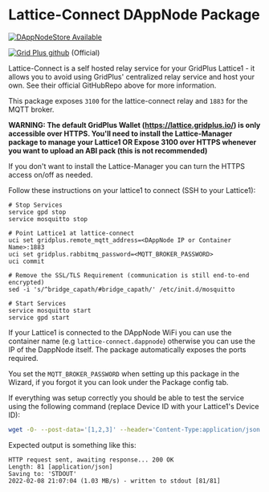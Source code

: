 # Lattice-Connect DAppNode Package

[![DAppNodeStore Available](https://img.shields.io/badge/DAppNodeStore-Available-brightgreen.svg)](http://my.dappnode/#/installer/lattice-connect.public.dappnode.eth)

[![Grid Plus github](https://img.shields.io/badge/GithubRepo-blue.svg)](https://github.com/gridplus/lattice-connect) (Official)

Lattice-Connect is a self hosted relay service for your GridPlus Lattice1 - it allows you to avoid using GridPlus' centralized relay service and host your own. See their official GitHubRepo above for more information.

This package exposes `3100` for the lattice-connect relay and `1883` for the MQTT broker.

**WARNING: The default GridPlus Wallet (https://lattice.gridplus.io/) is only accessible over HTTPS. You'll need to install the Lattice-Manager package to manage your Lattice1 OR Expose 3100 over HTTPS whenever you want to upload an ABI pack (this is not recommended)**

If you don't want to install the Lattice-Manager you can turn the HTTPS access on/off as needed.

Follow these instructions on your lattice1 to connect (SSH to your Lattice1):

```
# Stop Services
service gpd stop
service mosquitto stop

# Point Lattice1 at lattice-connect
uci set gridplus.remote_mqtt_address=<DAppNode IP or Container Name>:1883
uci set gridplus.rabbitmq_password=<MQTT_BROKER_PASSWORD>
uci commit

# Remove the SSL/TLS Requirement (communication is still end-to-end encrypted)
sed -i 's/^bridge_capath/#bridge_capath/' /etc/init.d/mosquitto

# Start Services
service mosquitto start
service gpd start
```

If your Lattice1 is connected to the DAppNode WiFi you can use the container name (e.g `lattice-connect.dappnode`) otherwise you can use the IP of the DappNode itself. The package automatically exposes the ports required.

You set the `MQTT_BROKER_PASSWORD` when setting up this package in the Wizard, if you forgot it you can look under the Package config tab.

If everything was setup correctly you should be able to test the service using the following command (replace Device ID with your Lattice1's Device ID):

```bash
wget -O- --post-data='[1,2,3]' --header='Content-Type:application/json' 'http://<DAppNode IP or Container Name>:3100/<Device ID>'
```

Expected output is something like this:

```
HTTP request sent, awaiting response... 200 OK
Length: 81 [application/json]
Saving to: 'STDOUT'
2022-02-08 21:07:04 (1.03 MB/s) - written to stdout [81/81]
```
